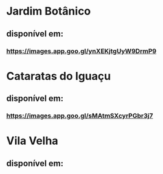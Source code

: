 # Jardim Botânico 
## disponível em:
### https://images.app.goo.gl/ynXEKjtgUyW9DrmP9

# Cataratas do Iguaçu 
## disponível em:
### https://images.app.goo.gl/sMAtmSXcyrPGbr3j7

# Vila Velha
## disponível em:
### 

